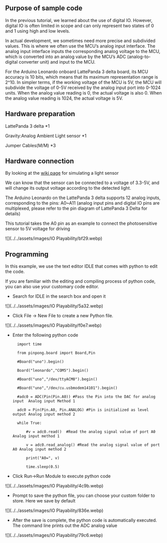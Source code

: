## Purpose of sample code

In the previous tutorial, we learned about the use of digital IO. However, digital IO is often limited in scope and can only represent two states of 0 and 1 using high and low levels. 

In actual development, we sometimes need more precise and subdivided values. This is where we often use the MCU’s analog input interface. The analog input interface inputs the corresponding analog voltage to the MCU, which is converted into an analog value by the MCU’s ADC (analog-to-digital converter unit) and input to the MCU. 

For the Arduino Leonardo onboard LattePanda 3 delta board, its MCU accuracy is 10 bits, which means that its maximum representation range is 2^10. In simpler terms, if the working voltage of the MCU is 5V, the MCU will subdivide the voltage of 0-5V received by the analog input port into 0-1024 units. When the analog value reading is 0, the actual voltage is also 0. When the analog value reading is 1024, the actual voltage is 5V.

## Hardware preparation

LattePanda 3 delta 					*1

Gravity:Analog Ambient Light sensor		*1

Jumper Cables(M/M)					*3

## Hardware connection

By looking at the [wiki page](https://www.dfrobot.com/wiki/index.php/DFRobot_Ambient_Light_Sensor_SKU:DFR0026) for simulating a light sensor

We can know that the sensor can be connected to a voltage of 3.3-5V, and will change its output voltage according to the detected light.

The Arduino Leonardo on the LattePanda 3 delta supports 12 analog inputs, corresponding to the pins: A0~A11 (analog input pins and digital IO pins are multiplexed, please refer to the pin diagram of LattePanda 3 Delta for details)

This tutorial takes the A0 pin as an example to connect the photosensitive sensor to 5V voltage for driving

 



![](../../assets/images/IO Playability/bf29.webp)

 

 

## Programming

In this example, we use the text editor IDLE that comes with python to edit the code.

If you are familiar with the editing and compiling process of python code, you can also use your customary code editor.

 

- Search for IDLE in the search box and open it

![](../../assets/images/IO Playability/5a32.webp)

- Click File -> New File to create a new Python file.

![](../../assets/images/IO Playability/f0e7.webp)

- Enter the following python code

		import time
		
		from pinpong.board import Board,Pin
		
		#Board("uno").begin()        
		
		Board("leonardo","COM5").begin() 
		
		#Board("uno","/dev/ttyACM0").begin() 
		
		#Board("uno","/dev/cu.usbmodem14101").begin()  
		
		#adc0 = ADC(Pin(Pin.A0)) #Pass the Pin into the DAC for analog input  Analog input Method 1
		
		adc0 = Pin(Pin.A0, Pin.ANALOG) #Pin is initialized as level output Analog input method 2
		
		while True:
		
			#v = adc0.read()  #Read the analog signal value of port A0 Analog input method 1
		
			v = adc0.read_analog() #Read the analog signal value of port A0 Analog input method 2
		
			print("A0=", v)
		
			time.sleep(0.5)

 

 

 

 

-  Click Run->Run Module to execute python code

![](../../assets/images/IO Playability/4c9b.webp)

 

-  Prompt to save the python file, you can choose your custom folder to store. Here we save by default

![](../../assets/images/IO Playability/836e.webp)



- After the save is complete, the python code is automatically executed. The command line prints out the ADC analog value

![](../../assets/images/IO Playability/79c6.webp)

 

 

 
